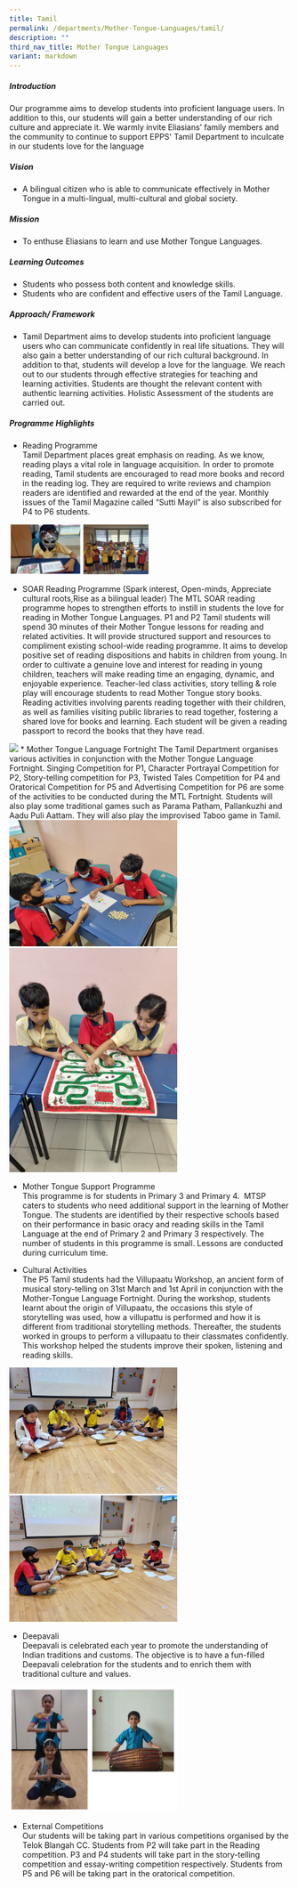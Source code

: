 ```yaml
---
title: Tamil
permalink: /departments/Mother-Tongue-Languages/tamil/
description: ""
third_nav_title: Mother Tongue Languages
variant: markdown
---
```

##### Introduction  

Our programme aims to develop students into proficient language users. In addition to this, our students will gain a better understanding of our rich culture and appreciate it. We warmly invite Eliasians’ family members and the community to continue to support EPPS' Tamil Department to inculcate in our students love for the language

  

##### Vision  

* A bilingual citizen who is able to communicate effectively in Mother Tongue in a&nbsp;multi-lingual, multi-cultural and global society.

  

##### Mission

* To enthuse Eliasians to learn and use Mother Tongue Languages.&nbsp;  
  

##### Learning Outcomes  

*   Students who possess both content and knowledge skills.
*   Students who are confident and effective users of the Tamil Language.

##### Approach/ Framework

* Tamil Department aims to develop students into proficient language users who can communicate confidently in real life situations. They will also gain a better understanding of our rich cultural background. In addition to that, students will develop a love for the language. We reach out to our students through effective strategies for teaching and learning activities. Students are thought the relevant content with authentic learning activities. Holistic Assessment of the students are carried out.&nbsp;

  

##### Programme Highlights

*   Reading Programme  
Tamil Department places great emphasis on reading. As we know, reading plays a vital role in language acquisition. In order to promote reading, Tamil students are encouraged to read more books and record in the reading log. They are required to write reviews and champion readers are identified and rewarded at the end of the year. Monthly issues of the Tamil Magazine called “Sutti Mayil” is also subscribed for P4 to P6 students.

<img src="/images/tam1.png" style="width:50%">

*   SOAR Reading Programme (Spark interest, Open-minds, Appreciate cultural roots,Rise as a bilingual leader)
The MTL SOAR reading  programme hopes to strengthen efforts to instill in students the love for reading in Mother Tongue Languages. P1 and P2 Tamil students will spend 30 minutes of their  Mother Tongue lessons for reading and related activities. It will provide structured support and resources to compliment existing school-wide reading programme. It aims to develop positive set of reading dispositions and habits in children from young. In order to cultivate a genuine love and interest for reading in young children, teachers will make reading time an engaging, dynamic, and enjoyable experience. Teacher-led class activities, story telling &amp; role play will encourage students to read Mother Tongue story books. Reading activities involving parents reading together with their children, as well as families visiting public libraries to read together, fostering a shared love for books and learning. Each student will be given a reading passport to record the books that they have read.&nbsp;
<img src="/images/tl_20jan2025.jpg" style="width:30%">
*   Mother Tongue Language Fortnight  
The Tamil Department organises various activities in conjunction with the Mother Tongue Language Fortnight. Singing Competition for P1, Character Portrayal Competition for P2, Story-telling competition for P3, Twisted Tales Competition for P4 and Oratorical Competition&nbsp;for P5 and Advertising Competition for P6 are some of the activities to be conducted during the MTL Fortnight. Students will also play some traditional games such as Parama Patham,&nbsp;Pallankuzhi&nbsp;and Aadu Puli Aattam. They will also play the improvised Taboo game in Tamil.

<img src="/images/tam19jan_1.jpg" style="width:60%"> 
<img src="/images/tam19jan_2.jpg" style="width:60%">

*   Mother Tongue Support Programme  
This programme is for students in Primary 3 and Primary 4.&nbsp;&nbsp;MTSP caters to students who need additional support in the learning of Mother Tongue. The students are identified by their respective schools based on their performance in basic oracy and reading skills in the Tamil Language at the end of Primary 2 and Primary 3 respectively. The number of students in this programme is small. Lessons are conducted during curriculum time.
		
*   Cultural Activities  
The P5 Tamil students had the Villupaatu Workshop, an ancient form of musical story-telling on 31st March and 1st April in conjunction with the Mother-Tongue Language Fortnight. During the workshop, students learnt about the origin of Villupaatu, the occasions this style of storytelling was used, how a villupattu is performed and how it is different from traditional storytelling methods. Thereafter, the students worked in groups to perform a villupaatu to their classmates confidently. This workshop helped the students improve their spoken, listening and reading skills.

<img src="/images/tam19jan_3.jpg" style="width:60%">
<img src="/images/tam19jan_4.jpg" style="width:60%">

*   Deepavali  
Deepavali is celebrated each year to promote the understanding of Indian traditions and customs. The objective is to have a fun-filled Deepavali celebration for the students and to enrich them with traditional culture and values.

<img src="/images/tam8.png" style="width:60%">

*   External Competitions  
Our students will be taking part in various competitions organised by the Telok Blangah CC. Students from P2 will take part in the Reading competition. P3 and P4 students will take part in the story-telling competition and essay-writing competition respectively. Students from P5 and P6 will be taking part in the oratorical competition.
